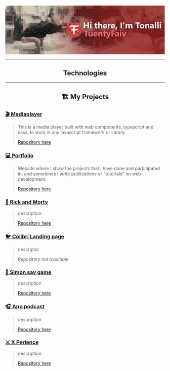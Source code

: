 [![Hi there 👋, I'm Tonalli 😁💻](./heroGitHub.png)](https://tuentyfaiv.vercel.app/)
<!--About Me-->
<!--Contact Info-->

<hr/>
<h2 align="center">Technologies</h2>
<!--Logos with names-->
<!--Or Images with logoa and names-->
<hr/>
<h2 align="center">🏗 My Projects</h2>

### **[🎬 Mediaplayer](https://www.npmjs.com/package/@tuentyfaiv/mediaplayer)**
> This is a media player built with web components, typescript and sass, to work in any javascript framework or library.
> 
> [Repository here](https://github.com/TuentyFaiv/Mediaplayer)

### **[💻 Portfolio](https://tuentyfaiv.vercel.app/)**
> Website where I show the projects that I have done and participated in, and sometimes I write publications or "tutorials" on web development.
> 
> [Repository here](https://github.com/TuentyFaiv/website)

### **[🧪 Rick and Morty](https://rickandmorty.tuentyfaiv.vercel.app/)**
> description
> 
> [Repository here](https://github.com/TuentyFaiv/Rick-and-Morty)

### **[🐦 Colibrí Landing page](https://colibri.education/)**
> descriptio
> 
> _Repository not available_

### **[🎨 Simon say game](https://tuentyfaiv.github.io/JuegoSimon/)**
> description
> 
> [Repository here](https://github.com/TuentyFaiv/JuegoSimon)

### **[🎧 App podcast](https://podcast.tuentyfaiv.vercel.app/)**
> description
> 
> [Repository here](https://github.com/TuentyFaiv/AppPodcast)

### **[⚔ X Perience](https://xperience.vercel.app/)**
> description
> 
> [Repository here](https://github.com/TuentyFaiv/giveMeExperience)
